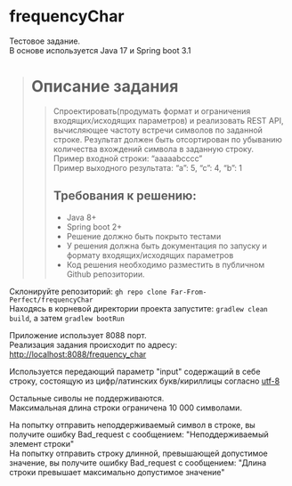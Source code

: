 # frequencyChar
Тестовое задание.\
В основе используется Java 17 и Spring boot 3.1 

> # Описание задания
> > Спроектировать(продумать формат и ограничения входящих/исходящих параметров) и реализовать REST API, вычисляющее частоту встречи символов по заданной строке. Результат должен быть отсортирован по убыванию количества вхождений символа в заданную строку.\
> > Пример входной строки: “aaaaabcccc”\
> > Пример выходного результата: “a”: 5, “c”: 4, “b”: 1
> > ## Требования к решению:
> > - Java 8+
> > - Spring boot 2+
> > - Решение должно быть покрыто тестами
> > - У решения должна быть документация по запуску и формату входящих/исходящих параметров
> > - Код решения необходимо разместить в публичном Github репозитории.

Склонируйте репозиторий: `gh repo clone Far-From-Perfect/frequencyChar`\
Находясь в корневой директории проекта запустите: `gradlew clean build`, а затем `gradlew bootRun`

Приложение использует 8088 порт.\
Реализация задания происходит по адресу: <http://localhost:8088/frequency_char>

Используется передающий параметр "input" содержащий в себе строку, состоящую из цифр/латинских букв/кириллицы согласно [utf-8][utf]

Остальные сиволы не поддерживаются.\
Максимальная длина строки ограничена 10 000 символами.

На попытку отправить неподдерживаемый символ в строке, вы получите ошибку Bad_request с сообщением: "Неподдерживаемый элемент строки"\
На попытку отправить строку длинной, превышающей допустимое значение, вы получите ошибку Bad_request с сообщением: "Длина строки превышает максимально допустимое значение"


[utf]: https://www.charset.org/utf-8
